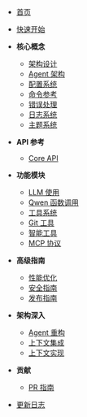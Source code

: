 * [首页](../README.md)
* [快速开始](quick-start.md)

* **核心概念**
  * [架构设计](architecture/index.md)
  * [Agent 架构](architecture/agent.md)
  * [配置系统](cli/configuration.md)
  * [命令参考](cli/commands.md)
  * [错误处理](core-concepts/error-handling.md)
  * [日志系统](core-concepts/logging-system.md)
  * [主题系统](core-concepts/themes.md)

* **API 参考**
  * [Core API](api/index.md)

* **功能模块**
  * [LLM 使用](llm/usage.md)
  * [Qwen 函数调用](llm/qwen-function-call.md)
  * [工具系统](tools/index.md)
  * [Git 工具](tools/git-tools.md)
  * [智能工具](tools/smart-tools.md)
  * [MCP 协议](protocols/mcp-support.md)

* **高级指南**
  * [性能优化](guides/performance-optimization.md)
  * [安全指南](guides/security/configuration.md)
  * [发布指南](guides/release-guide.md)

* **架构深入**
  * [Agent 重构](architecture/agent-refactor.md)
  * [上下文集成](architecture/context-integration.md)
  * [上下文实现](architecture/context-implementation.md)

* **贡献**
  * [PR 指南](contributing/pr-creation-guide.md)

* [更新日志](../CHANGELOG.md)